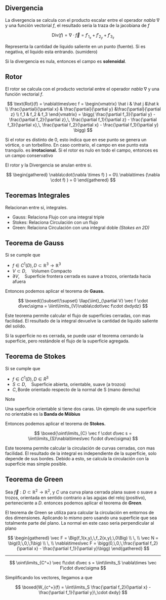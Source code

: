 ## Divergencia

La divergencia se calcula con el producto escalar entre el operador *nabla* $\nabla$ y una función vectorial $f$, el resultado seria la traza de la jacobiana de $f$

$$
\text{Div}(f) = \nabla\cdot \vec f = f'_{1_x} + f'_{2_y}+ f'_{3_z}
$$

Representa la cantidad de liquido saliente en un punto (fuente). Si es negativa, el liquido esta entrando. (sumidero)

Si la divergencia es nula, entonces el campo es **solenoidal**.

## Rotor

El rotor se calcula con el producto vectorial entre el operador *nabla* $\nabla$ y una función vectorial $f$.

$$
\text{Rot}(f) = \nabla\times\vec f = 
\begin{vmatrix}
\hat i & \hat j &\hat k \\
\frac{\partial}{\partial x} & \frac{\partial}{\partial y} &\frac{\partial}{\partial z} \\
f_1 & f_2 & f_3 
\end{vmatrix} =
\bigg(
\frac{\partial f_3}{\partial y} - \frac{\partial f_2}{\partial z},\,
\frac{\partial f_1}{\partial z} - \frac{\partial f_3}{\partial x},\,
\frac{\partial f_2}{\partial x} - \frac{\partial f_1}{\partial y}
\bigg)
$$

 Si el rotor es distinto de 0, esto indica que en ese punto se genera un vórtice, o un torbellino. En caso contrario, el campo en ese punto esta tranquilo. es **irrotacional.** Si el rotor es nulo en todo el campo, entonces es un campo conservativo

El rotor y la Divergencia se anulan entre si.

$$
\begin{gathered}
\nabla\cdot(\nabla \times f) ) = 0\\
\nabla\times (\nabla \cdot f) ) = 0
\end{gathered}
$$

## Teoremas Integrales

Relacionan entre si, integrales.

- $\text{Gauss}$: Relaciona Flujo con una integral triple
- $\text{Stokes}$: Relaciona Circulación con un flujo
- $\text{Green}$: Relaciona Circulación con una integral doble *(Stokes en 2D)*

## Teorema de Gauss

Si se cumple que

- $f \in C^1(D), D\subset \mathbb{R}^3\to \mathbb{R}^3$
- $V \subset D,\quad\text{Volumen Compacto}$
- $\partial V,\quad\text{Superficie frontera cerrada es suave a trozos, orientada hacia afuera}$

Entonces podemos aplicar el teorema de **Gauss.**

$$
\boxed{{\subset\!\supset} \llap{\iint}_{\partial V} \vec f \cdot d\vec\sigma = \iiint\limits_{V}\nabla\cdot\vec f\cdot dxdydz}
$$

Este teorema permite calcular el flujo de superficies cerradas, con mas facilidad. El resultado de la integral devuelve la cantidad de liquido saliente del solido.

Si la superficie no es cerrada, se puede usar el teorema cerrando la superficie, pero restándole el flujo de la superficie agregada.

## Teorema de Stokes

Si se cumple que

- $f \in C^1(D), D\in R^3$
- $S \subset D,\quad\text{Superficie abierta, orientable, suave (a trozos)}$
- $C,\,\text{Borde orientado respecto de la normal de S (mano derecha)}$

> [!note]
> Una superficie orientable si tiene dos caras. Un ejemplo de una superficie no orientable es la **Banda de Möbius**

Entonces podemos aplicar el teorema de **Stokes.**

$$
\boxed{\oint\limits_{C} \vec f \cdot d\vec s = \iint\limits_{S}\nabla\times\vec f\cdot d\vec\sigma}
$$

Este teorema permite calcular la circulación de curvas cerradas, con mas facilidad. El resultado de la integral es independiente de la superficie, solo depende de sus bordes. Debido a esto, se calcula la circulación con la superficie mas simple posible.

## Teorema de Green

Sea $\vec f:D\subset \mathbb{R}^2\to\mathbb{R}^2$, y $C$ una curva plana cerrada plana suave o suave a trozos, orientada en sentido contrario a las agujas del reloj (positivo), perteneciente a $D$. entonces podemos aplicar el teorema de ***Green**.*

El teorema de Green se utiliza para calcular la circulación en entornos de dos dimensiones. Aplicando lo mismo pero usando una superficie que sea totalmente parte del plano. La normal en este caso seria perpendicular al plano

$$
\begin{gathered}
\vec F = \Big(f_1(x,y),\,f_2(x,y),\,0\Big)
\\ \, \\
\vec N = \big(0,\,0,\,1\big)
\\ \, \\
\nabla\times\vec F = \bigg(0,\,0,\,\frac{\partial f_2}{\partial x} - \frac{\partial f_1}{\partial y}\bigg)
\end{gathered}
$$

---

$$
\oint\limits_{C^+} \vec f\cdot d\vec s = \iint\limits_S \nabla\times \vec F\cdot d\vec\sigma
$$

Simplificando los vectores, llegamos a que

$$
\boxed{W_{c^+}(f) = \iint\limits_S \frac{\partial f_2}{\partial x} - \frac{\partial f_1}{\partial y}\,\cdot dxdy}
$$
